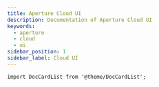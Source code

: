 ```yaml
---
title: Aperture Cloud UI
description: Documentation of Aperture Cloud UI
keywords:
  - aperture
  - cloud
  - ui
sidebar_position: 1
sidebar_label: Cloud UI
---
```


```mdx-code-block
import DocCardList from '@theme/DocCardList';
```

<DocCardList />